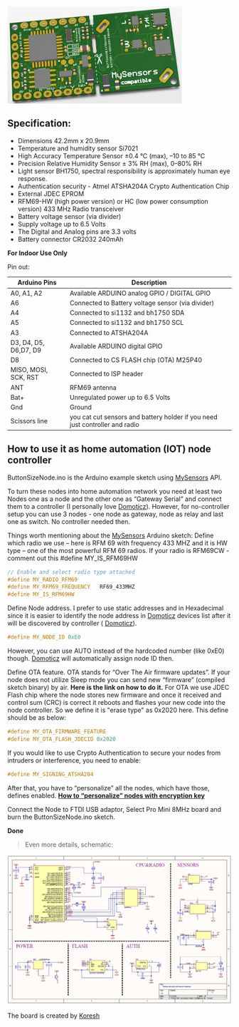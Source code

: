 

![enter image description here](https://github.com/EasySensors/ButtonSizeNode/blob/master/pics/bttnsz.jpg?raw=true)
## Specification: ##
 - Dimensions 42.2mm x 20.9mm
 - Temperature and humidity sensor Si7021 
 - High Accuracy Temperature Sensor ±0.4 °C (max), –10 to 85 °C
 - Precision Relative Humidity Sensor ± 3% RH (max), 0–80% RH
 - Light sensor BH1750,  spectral responsibility is approximately human eye response.
 - Authentication security - Atmel ATSHA204A Crypto Authentication Chip
 - External JDEC EPROM
 - RFM69-HW (high power version) or HC (low power consumption version) 433 MHz Radio transceiver
 - Battery voltage sensor (via divider)
 - Supply voltage up to 6.5 Volts
 - The Digital and Analog pins are 3.3 volts
 - Battery connector CR2032 240mAh
 

**For Indoor Use Only**
 
 Pin out: 


Arduino Pins|	Description
------------|--------------
A0, A1, A2 |	Available ARDUINO analog GPIO / DIGITAL GPIO
A6 |	Connected to Battery voltage sensor (via divider)
A4 |	Connected to si1132 and bh1750 SDA 
A5 |	Connected to si1132 and bh1750 SCL
A3 |	Connected to  ATSHA204A
D3, D4, D5, D6,D7, D9 |	Available ARDUINO digital GPIO
D8 |	Connected to CS FLASH chip (OTA) M25P40
MISO, MOSI, SCK, RST |	Connected to ISP header
ANT |	RFM69 antenna
Bat+ | Unregulated power up to 6.5 Volts
Gnd | Ground
Scissors line | you cat cut sensors and battery holder if you need just controller and radio


How to use it as home automation (IOT) node controller
------------------------------------------------------


ButtonSizeNode.ino is the Arduino example sketch using [MySensors](https://www.mysensors.org/) API. 

To turn these nodes into home automation network you need at least two Nodes one as a node and the other one as “Gateway Serial” and connect them to a controller (I personally love [Domoticz](https://domoticz.com/)). However, for no-controller setup you can use 3 nodes - one node as gateway, node as relay and last one as switch. No controller needed then.

Things worth mentioning about the  [MySensors](https://www.mysensors.org/) Arduino sketch:
Define which radio we use – here is RFM 69 with frequency 433 MHZ and it is HW type – one of the most powerful RFM 69 radios.  If your radio is RFM69CW - comment out this  #define MY_IS_RFM69HW 
```c++
// Enable and select radio type attached
#define MY_RADIO_RFM69
#define MY_RFM69_FREQUENCY   RF69_433MHZ
#define MY_IS_RFM69HW
```
Define Node address. I prefer to use static addresses and in Hexadecimal since it is easier to identify the node address in  [Domoticz](https://domoticz.com/) devices list after it will be discovered by controller ( [Domoticz](https://domoticz.com/)).
```c++
#define MY_NODE_ID 0xE0
```
However, you can use AUTO instead of the hardcoded number (like 0xE0) though.  [Domoticz](https://domoticz.com/) will automatically assign node ID then.

Define OTA feature. OTA stands for “Over The Air firmware updates”. If your node does not utilize Sleep mode you can send new “firmware” (compiled sketch binary) by air. **Here is the link on how to do it.**
For OTA we use JDEC Flash chip where the node stores new firmware and once it received and control sum (CRC) is correct it reboots and flashes your new code into the node controller. So we define it is "erase type" as 0x2020 here. This define should be as below: 

```c++
#define MY_OTA_FIRMWARE_FEATURE
#define MY_OTA_FLASH_JDECID 0x2020
```
If you would like to use Crypto Authentication to secure your nodes from intruders or interference, you need to enable:

```c++
#define MY_SIGNING_ATSHA204
```
After that, you have to “personalize” all the nodes, which have those, defines enabled. [**How to “personalize” nodes with encryption key**](https://github.com/EasySensors/ButtonSizeNode/blob/master/SecurityPersonalizationHowTo.md)

Connect the Node to FTDI USB adaptor, Select Pro Mini 8MHz board and burn the ButtonSizeNode.ino sketch.

**Done**

>Even more details, schematic:

![enter image description here](https://github.com/EasySensors/ButtonSizeNode/blob/master/pics/schematic.jpg?raw=true)

The board is created by  [Koresh](https://www.openhardware.io/user/143/projects/Koresh) 
